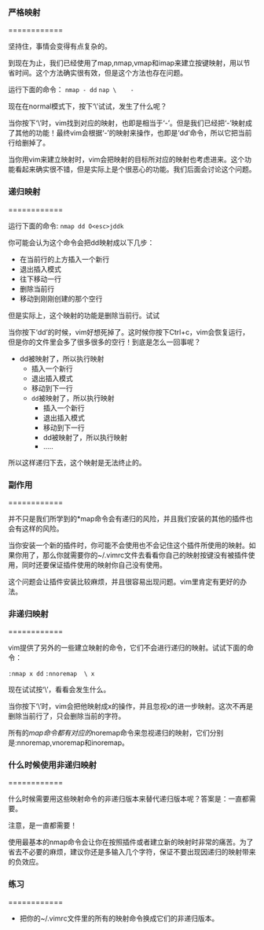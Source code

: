 ### 严格映射
============

坚持住，事情会变得有点复杂的。

到现在为止，我们已经使用了map,nmap,vmap和imap来建立按键映射，用以节省时间。这个方法确实很有效，但是这个方法也存在问题。
     
运行下面的命令：
`nmap - dd`
`nap \    -`

现在在normal模式下，按下‘\’试试，发生了什么呢？

当你按下‘\’时，vim找到对应的映射，也即是相当于‘-’。但是我们已经把‘-’映射成了其他的功能！最终vim会根据‘-’的映射来操作，也即是‘dd’命令，所以它把当前行给删掉了。
     
当你用vim来建立映射时，vim会把映射的目标所对应的映射也考虑进来。这个功能看起来确实很不错，但是实际上是个很恶心的功能。我们后面会讨论这个问题。

### 递归映射
============

运行下面的命令:
`nmap dd O<esc>jddk`

你可能会认为这个命令会把dd映射成以下几步：

- 在当前行的上方插入一个新行
- 退出插入模式
- 往下移动一行
- 删除当前行
- 移动到刚刚创建的那个空行

但是实际上，这个映射的功能是删除当前行。试试

当你按下‘dd’的时候，vim好想死掉了。这时候你按下Ctrl+c，vim会恢复运行，但是你的文件里会多了很多很多的空行！到底是怎么一回事呢？

- dd被映射了，所以执行映射
	- 插入一个新行
    -  退出插入模式
    - 移动到下一行
    - `dd`被映射了，所以执行映射
		- 插入一个新行
        - 退出插入模式
        - 移动到下一行
        - dd被映射了，所以执行映射
        - .....

所以这样递归下去，这个映射是无法终止的。

### 副作用
============

并不只是我们所学到的*map命令会有递归的风险，并且我们安装的其他的插件也会有这样的风险。

当你安装一个新的插件时，你可能不会使用也不会记住这个插件所使用的映射。如果你用了，那么你就需要你的~/.vimrc文件去看看你自己的映射按键没有被插件使用，同时还要保证插件使用的映射你自己没有使用。

这个问题会让插件安装比较麻烦，并且很容易出现问题。vim里肯定有更好的办法。

### 非递归映射
============

vim提供了另外的一些建立映射的命令，它们不会进行递归的映射。试试下面的命令：

`:nmap x dd`
`:nnoremap  \ x`

现在试试按‘\’，看看会发生什么。

当你按下‘\’时，vim会把他映射成x的操作，并且忽视x的进一步映射。这次不再是删除当前行了，只会删除当前的字符。

所有的*map命令都有对应的*noremap命令来忽视递归的映射，它们分别是:nnoremap,vnoremap和inoremap。

### 什么时候使用非递归映射
============

什么时候需要用这些映射命令的非递归版本来替代递归版本呢？答案是：一直都需要。

注意，是一直都需要！

使用最基本的nmap命令会让你在按照插件或者建立新的映射时非常的痛苦。为了省去不必要的麻烦，建议你还是多输入几个字符，保证不要出现因递归的映射带来的负效应。

### 练习
============

- 把你的~/.vimrc文件里的所有的映射命令换成它们的非递归版本。
     
